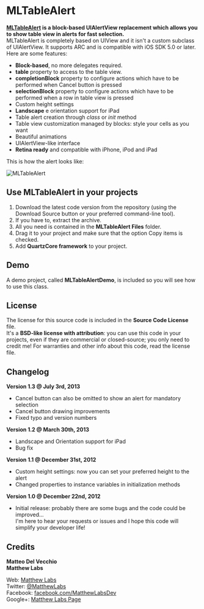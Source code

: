 MLTableAlert
===
**[MLTableAlert][1] is a block-based UIAlertView replacement which allows you to show table view in alerts for fast selection.**  
MLTableAlert is completely based on UIView and it isn't a custom subclass of UIAlertView. It supports ARC and is compatible with iOS SDK 5.0 or later.  
Here are some features:  

* **Block-based**, no more delegates required.
* **table** property to access to the table view.
* **completionBlock** property to configure actions which have to be performed when Cancel button is pressed
* **selectionBlock** property to configure actions which have to be performed when a row in table view is pressed
* Custom height settings
* **Landscape** e orientation support for iPad
* Table alert creation through _class_ or _init_ method
* Table view customization managed by blocks: style your cells as you want
* Beautiful animations
* UIAlertView-like interface
* **Retina ready** and compatible with iPhone, iPod and iPad

This is how the alert looks like:  
  
![MLTableAlert](http://www.matthewlabs.com/resources/external/MLTableAlertGitHubSmall.png "MLTableAlert")  
  
Use MLTableAlert in your projects
---
1. Download the latest code version from the repository (using the Download Source button or your preferred command-line tool).
2. If you have to, extract the archive.
3. All you need is contained in the **MLTableAlert Files** folder.
4. Drag it to your project and make sure that the option Copy items is checked.
5. Add **QuartzCore framework** to your project.

Demo
---
A demo project, called **MLTableAlertDemo**, is included so you will see how to use this class.  

License
---
The license for this source code is included in the **Source Code License** file.  
It's a **BSD-like license with attribution**: you can use this code in your projects, even if they are commercial or closed-source; you only need to credit me!
For warranties and other info about this code, read the license file.  
  
Changelog
---
**Version 1.3 @ July 3rd, 2013**  
  
* Cancel button can also be omitted to show an alert for mandatory selection
* Cancel button drawing improvements
* Fixed typo and version numbers

**Version 1.2 @ March 30th, 2013**

* Landscape and Orientation support for iPad
* Bug fix  

**Version 1.1 @ December 31st, 2012**

* Custom height settings: now you can set your preferred height to the alert
* Changed properties to instance variables in initialization methods  

**Version 1.0 @ December 22nd, 2012**  

* Initial release: probably there are some bugs and the code could be improved…  
I'm here to hear your requests or issues and I hope this code will simplify your developer life!  
  
Credits
---  
**Matteo Del Vecchio**  
**Matthew Labs**  
  
Web: [Matthew Labs][2]  
Twitter: [@MatthewLabs][3]  
Facebook: [facebook.com/MatthewLabsDev][4]  
Google+: [Matthew Labs Page][5]  
  
  [1]: http://www.matthewlabs.com/blog/mltablealert-an-overview/
  [2]: http://www.matthewlabs.com/ "Matthew Labs"
  [3]: http://twitter.com/MatthewLabs "Matthew Labs on Twitter"
  [4]: http://www.facebook.com/MatthewLabsDev "Matthew Labs on Facebook"
  [5]: https://plus.google.com/117759042318503506347 "Matthew Labs on Google+"